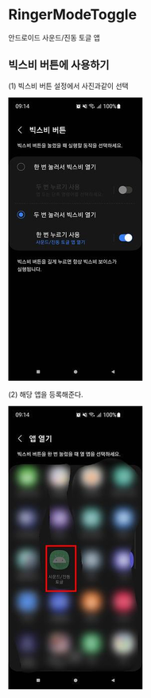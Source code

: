 # RingerModeToggle

안드로이드 사운드/진동 토글 앱

## 빅스비 버튼에 사용하기

(1) 빅스비 버튼 설정에서 사진과같이 선택

![usage_0](./docs/usage_0.jpg)

(2) 해당 앱을 등록해준다.

![usage_1](./docs/usage_1.jpg)
